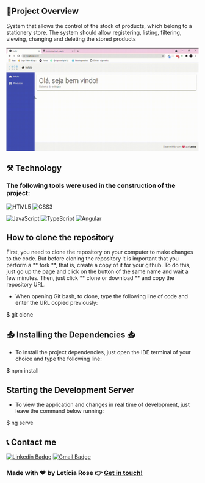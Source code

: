 ## 📌Project Overview
System that allows the control of the stock of products, which belong to a stationery store. The system should allow registering, listing, filtering, viewing, changing and deleting the stored products

![](https://github.com/leticiarose/crud-angular/blob/528fb040531bd2a4fa1a1ae44f915fdffa3aa38a/src/assets/gif/gif%20demonstration.gif)

## ⚒️ Technology

### The following tools were used in the construction of the project:  

  ![HTML5](https://img.shields.io/badge/-HTML5-E34F26?style=flat-square&logo=html5&logoColor=white)
  ![CSS3](https://img.shields.io/badge/-CSS3-549FDE?style=flat-square&logo=css3&logoColor=white)

  ![JavaScript](https://img.shields.io/badge/-JavaScript-F7B93E?style=flat-square&logo=javascript&logoColor=fff)
  ![TypeScript](https://img.shields.io/badge/-TypeScript-3178C6?style=flat-square&logo=typescript&logoColor=fff)
  ![Angular](https://img.shields.io/badge/-Angular-BD002E?style=flat-square&logo=angular&logoColor=white)

## How to clone the repository
First, you need to clone the repository on your computer to make changes to the code. But before cloning the repository it is important that you perform a ** fork **, that is, create a copy of it for your github. To do this, just go up the page and click on the button of the same name and wait a few minutes. Then, just click ** clone or download ** and copy the repository URL.

- When opening Git bash, to clone, type the following line of code and enter the URL copied previously:

$ git clone <url-do-repositorio>

## 📥 Installing the Dependencies 📥

- To install the project dependencies, just open the IDE terminal of your choice and type the following line:

$ npm install

## Starting the Development Server

- To view the application and changes in real time of development, just leave the command below running:

$ ng serve

## 📞 Contact me

[![Linkedin Badge](https://img.shields.io/badge/-Letícia_Rose-FF82AB?style=flat-square&logo=Linkedin&logoColor=white&link=https://www.linkedin.com/in/letíciarose/)](https://www.linkedin.com/in/letíciarose/) 
[![Gmail Badge](https://img.shields.io/badge/-leticia.rosedesanatana@gmail.com-FF82AB?style=flat-square&logo=Gmail&logoColor=white&link=mailto:leticia.rosedesanatana@gmail.com)](mailto:leticia.rosedesanatana@gmail.com)


### Made with ❤️ by Letícia Rose 👉 [Get in touch! ](https://www.linkedin.com/in/let%C3%ADciarose/)
